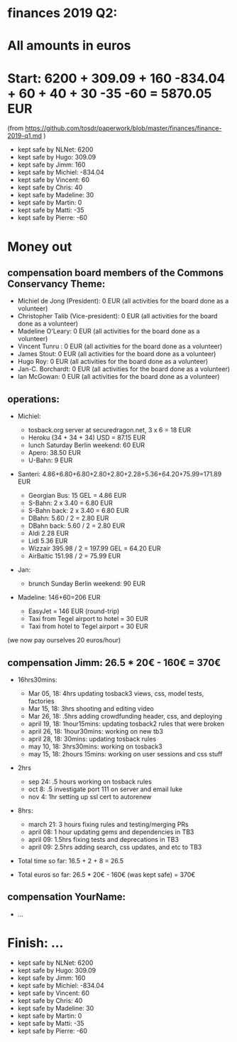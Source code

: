 # finances 2019 Q2:

# All amounts in euros
# Start: 6200 + 309.09 + 160 -834.04 + 60 + 40 + 30 -35 -60 = 5870.05 EUR

(from https://github.com/tosdr/paperwork/blob/master/finances/finance-2019-q1.md )

* kept safe by NLNet: 6200
* kept safe by Hugo: 309.09
* kept safe by Jimm: 160
* kept safe by Michiel: -834.04
* kept safe by Vincent: 60
* kept safe by Chris: 40
* kept safe by Madeline: 30
* kept safe by Martin: 0
* kept safe by Matti: -35
* kept safe by Pierre: -60

# Money out

## compensation board members of the Commons Conservancy Theme:
  * Michiel de Jong (President):		0 EUR (all activities for the board done as a volunteer)
  * Christopher Talib (Vice-president):		0 EUR (all activities for the board done as a volunteer)
  * Madeline O'Leary:				0 EUR (all activities for the board done as a volunteer)
  * Vincent Tunru :				0 EUR (all activities for the board done as a volunteer)
  * James Stout:				0 EUR (all activities for the board done as a volunteer)
  * Hugo Roy:					0 EUR (all activities for the board done as a volunteer)
  * Jan-C. Borchardt:				0 EUR (all activities for the board done as a volunteer)
  * Ian McGowan:				0 EUR (all activities for the board done as a volunteer)
   
## operations:
  * Michiel:
    * tosback.org server at securedragon.net, 3 x 6 = 18 EUR
    * Heroku (34 + 34 + 34) USD = 87.15 EUR
    * lunch Saturday Berlin weekend: 60 EUR
    * Apero: 38.50 EUR
    * U-Bahn: 9 EUR

  * Santeri: 4.86+6.80+6.80+2.80+2.80+2.28+5.36+64.20+75.99=171.89 EUR
    * Georgian Bus: 15 GEL = 4.86 EUR
    * S-Bahn: 2 x 3.40 = 6.80 EUR
    * S-Bahn back: 2 x 3.40 = 6.80 EUR
    * DBahn: 5.60 / 2 = 2.80 EUR
    * DBahn back: 5.60 / 2 = 2.80 EUR
    * Aldi 2.28 EUR
    * Lidl 5.36 EUR
    * Wizzair 395.98 / 2 = 197.99 GEL = 64.20 EUR
    * AirBaltic  151.98 / 2 = 75.99 EUR

  * Jan:
    * brunch Sunday Berlin weekend: 90 EUR

  * Madeline: 146+60=206 EUR
    * EasyJet = 146 EUR (round-trip)
    * Taxi from Tegel airport to hotel = 30 EUR
    * Taxi from hotel to Tegel airport = 30 EUR
  
(we now pay ourselves 20 euros/hour)

## compensation Jimm: 26.5 * 20€ - 160€ = 370€
  * 16hrs30mins:
    * Mar 05, 18: 4hrs updating tosback3 views, css, model tests, factories
    * Mar 15, 18: 3hrs shooting and editing video
    * Mar 26, 18: .5hrs adding crowdfunding header, css, and deploying
    * april 19, 18: 1hour15mins: updating tosback2 rules that were broken
    * april 26, 18: 1hour30mins: working on new tb3
    * april 28, 18: 30mins: updating tosback rules
    * may 10, 18: 3hrs30mins: working on tosback3
    * may 15, 18: 2hours 15mins: working on user sessions and css stuff

  * 2hrs
    * sep 24: .5 hours working on tosback rules
    * oct 8: .5 investigate port 111 on server and email luke
    * nov 4: 1hr setting up ssl cert to autorenew

  * 8hrs:
    * march 21: 3 hours fixing rules and testing/merging PRs
    * april 08: 1 hour updating gems and dependencies in TB3
    * april 09: 1.5hrs fixing tests and deprecations in TB3
    * april 09: 2.5hrs adding search, css updates, and etc to TB3

  * Total time so far: 16.5 + 2 + 8 = 26.5
  * Total euros so far: 26.5 * 20€ - 160€ (was kept safe) = 370€

## compensation YourName:
  * ...

# Finish: ...
* kept safe by NLNet: 6200
* kept safe by Hugo: 309.09
* kept safe by Jimm: 160
* kept safe by Michiel: -834.04
* kept safe by Vincent: 60
* kept safe by Chris: 40
* kept safe by Madeline: 30
* kept safe by Martin: 0
* kept safe by Matti: -35
* kept safe by Pierre: -60
